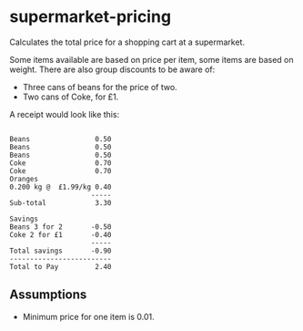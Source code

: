 # supermarket-pricing

Calculates the total price for a shopping cart at a supermarket. 

Some items available are based on price per item, some items are based on weight. There are also group discounts to be aware of:

* Three cans of beans for the price of two.
* Two cans of Coke, for £1.

A receipt would look like this:

```

Beans                0.50
Beans                0.50
Beans                0.50
Coke                 0.70
Coke                 0.70
Oranges
0.200 kg @  £1.99/kg 0.40
                    -----
Sub-total            3.30

Savings
Beans 3 for 2       -0.50
Coke 2 for £1       -0.40
                    -----
Total savings       -0.90
-------------------------
Total to Pay         2.40

```

## Assumptions

* Minimum price for one item is 0.01.